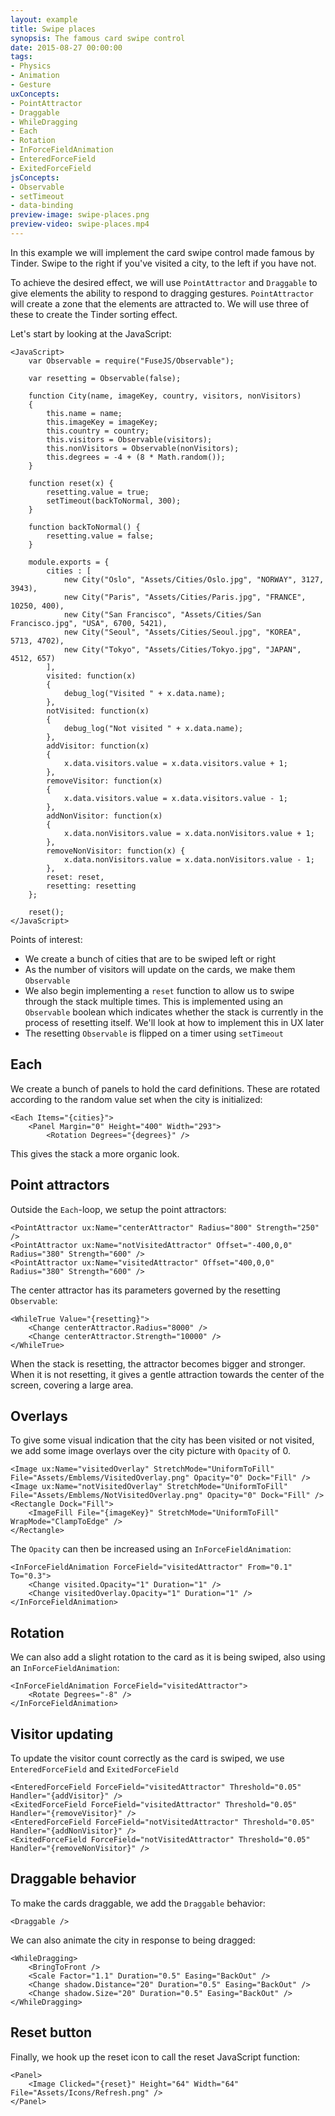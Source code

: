 ```yaml
---
layout: example
title: Swipe places
synopsis: The famous card swipe control
date: 2015-08-27 00:00:00
tags:
- Physics
- Animation
- Gesture
uxConcepts:
- PointAttractor
- Draggable
- WhileDragging
- Each
- Rotation
- InForceFieldAnimation
- EnteredForceField
- ExitedForceField
jsConcepts:
- Observable
- setTimeout
- data-binding
preview-image: swipe-places.png
preview-video: swipe-places.mp4
---
```

In this example we will implement the card swipe control made famous by Tinder. Swipe to the right if you've visited a city, to the left if you have not.

To achieve the desired effect, we will use `PointAttractor` and `Draggable` to give elements the ability to respond to dragging gestures. `PointAttractor` will create a zone that the elements are attracted to. We will use three of these to create the Tinder sorting effect.

Let's start by looking at the JavaScript:

<!-- snippet-begin:code/MainView.ux:JavaScript -->

```
<JavaScript>
    var Observable = require("FuseJS/Observable");

    var resetting = Observable(false);

    function City(name, imageKey, country, visitors, nonVisitors)
    {
        this.name = name;
        this.imageKey = imageKey;
        this.country = country;
        this.visitors = Observable(visitors);
        this.nonVisitors = Observable(nonVisitors);
        this.degrees = -4 + (8 * Math.random());
    }

    function reset(x) {
        resetting.value = true;
        setTimeout(backToNormal, 300);
    }

    function backToNormal() {
        resetting.value = false;
    }

    module.exports = {
        cities : [
            new City("Oslo", "Assets/Cities/Oslo.jpg", "NORWAY", 3127, 3943),
            new City("Paris", "Assets/Cities/Paris.jpg", "FRANCE", 10250, 400),
            new City("San Francisco", "Assets/Cities/San Francisco.jpg", "USA", 6700, 5421),
            new City("Seoul", "Assets/Cities/Seoul.jpg", "KOREA", 5713, 4702),
            new City("Tokyo", "Assets/Cities/Tokyo.jpg", "JAPAN", 4512, 657)
        ],
        visited: function(x)
        {
            debug_log("Visited " + x.data.name);
        },
        notVisited: function(x)
        {
            debug_log("Not visited " + x.data.name);
        },
        addVisitor: function(x)
        {
            x.data.visitors.value = x.data.visitors.value + 1;
        },
        removeVisitor: function(x)
        {
            x.data.visitors.value = x.data.visitors.value - 1;
        },
        addNonVisitor: function(x)
        {
            x.data.nonVisitors.value = x.data.nonVisitors.value + 1;
        },
        removeNonVisitor: function(x) {
            x.data.nonVisitors.value = x.data.nonVisitors.value - 1;
        },
        reset: reset,
        resetting: resetting
    };

    reset();
</JavaScript>
```

<!-- snippet-end -->

Points of interest:

- We create a bunch of cities that are to be swiped left or right
- As the number of visitors will update on the cards, we make them `Observable`
- We also begin implementing a `reset` function to allow us to swipe through the stack multiple times. This is implemented using an `Observable` boolean which indicates whether the stack is currently in the process of resetting itself. We'll look at how to implement this in UX later
- The resetting `Observable` is flipped on a timer using `setTimeout`

## Each

We create a bunch of panels to hold the card definitions. These are rotated according to the random value set when the city is initialized:

<!-- snippet-begin:code/MainView.ux:Each -->

```
<Each Items="{cities}">
    <Panel Margin="0" Height="400" Width="293">
        <Rotation Degrees="{degrees}" />
```

<!-- snippet-end -->

This gives the stack a more organic look.

## Point attractors

Outside the `Each`-loop, we setup the point attractors:

<!-- snippet-begin:code/MainView.ux:PointAttractors -->

```
<PointAttractor ux:Name="centerAttractor" Radius="800" Strength="250" />
<PointAttractor ux:Name="notVisitedAttractor" Offset="-400,0,0" Radius="380" Strength="600" />
<PointAttractor ux:Name="visitedAttractor" Offset="400,0,0" Radius="380" Strength="600" />
```

<!-- snippet-end -->

The center attractor has its parameters governed by the resetting `Observable`:

<!-- snippet-begin:code/MainView.ux:WhileTrues -->

```
<WhileTrue Value="{resetting}">
    <Change centerAttractor.Radius="8000" />
    <Change centerAttractor.Strength="10000" />
</WhileTrue>
```

<!-- snippet-end -->

When the stack is resetting, the attractor becomes bigger and stronger. When it is not resetting, it gives a gentle attraction towards the center of the screen, covering a large area.

## Overlays

To give some visual indication that the city has been visited or not visited, we add some image overlays over the city picture with `Opacity` of 0.

<!-- snippet-begin:code/MainView.ux:images -->

```
<Image ux:Name="visitedOverlay" StretchMode="UniformToFill" File="Assets/Emblems/VisitedOverlay.png" Opacity="0" Dock="Fill" />
<Image ux:Name="notVisitedOverlay" StretchMode="UniformToFill" File="Assets/Emblems/NotVisitedOverlay.png" Opacity="0" Dock="Fill" />
<Rectangle Dock="Fill">
	<ImageFill File="{imageKey}" StretchMode="UniformToFill" WrapMode="ClampToEdge" />
</Rectangle>
```

<!-- snippet-end -->

The `Opacity` can then be increased using an `InForceFieldAnimation`:

<!-- snippet-begin:code/MainView.ux:InForcefieldAnimation -->

```
<InForceFieldAnimation ForceField="visitedAttractor" From="0.1" To="0.3">
    <Change visited.Opacity="1" Duration="1" />
    <Change visitedOverlay.Opacity="1" Duration="1" />
</InForceFieldAnimation>
```

<!-- snippet-end -->

## Rotation

We can also add a slight rotation to the card as it is being swiped, also using an `InForceFieldAnimation`:

<!-- snippet-begin:code/MainView.ux:Rotating -->

```
<InForceFieldAnimation ForceField="visitedAttractor">
    <Rotate Degrees="-8" />
</InForceFieldAnimation>
```

<!-- snippet-end -->

## Visitor updating

To update the visitor count correctly as the card is swiped, we use `EnteredForceField` and `ExitedForceField`

<!-- snippet-begin:code/MainView.ux:EnteredForcefield -->

```
<EnteredForceField ForceField="visitedAttractor" Threshold="0.05" Handler="{addVisitor}" />
<ExitedForceField ForceField="visitedAttractor" Threshold="0.05" Handler="{removeVisitor}" />
<EnteredForceField ForceField="notVisitedAttractor" Threshold="0.05" Handler="{addNonVisitor}" />
<ExitedForceField ForceField="notVisitedAttractor" Threshold="0.05" Handler="{removeNonVisitor}" />
```

<!-- snippet-end -->

## Draggable behavior

To make the cards draggable, we add the `Draggable` behavior:

<!-- snippet-begin:code/MainView.ux:Draggable -->

```
<Draggable />
```

<!-- snippet-end -->

We can also animate the city in response to being dragged:

<!-- snippet-begin:code/MainView.ux:WhileDragging -->

```
<WhileDragging>
    <BringToFront />
    <Scale Factor="1.1" Duration="0.5" Easing="BackOut" />
    <Change shadow.Distance="20" Duration="0.5" Easing="BackOut" />
    <Change shadow.Size="20" Duration="0.5" Easing="BackOut" />
</WhileDragging>
```

<!-- snippet-end -->

## Reset button

Finally, we hook up the reset icon to call the reset JavaScript function:

<!-- snippet-begin:code/MainView.ux:ImageClicked -->

```
<Panel>
    <Image Clicked="{reset}" Height="64" Width="64" File="Assets/Icons/Refresh.png" />
</Panel>
```

<!-- snippet-end -->
